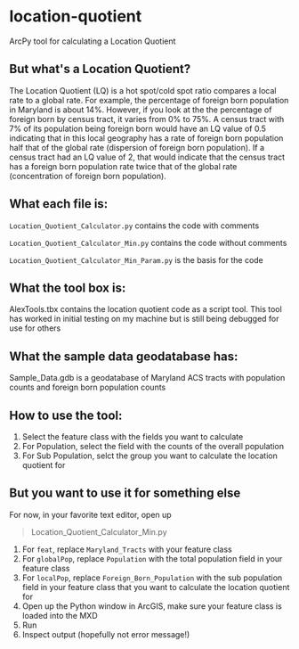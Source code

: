 # location-quotient
ArcPy tool for calculating a Location Quotient

## But what's a Location Quotient?
The Location Quotient (LQ) is a hot spot/cold spot ratio compares a local rate to a global rate. For example, the percentage of foreign born population in Maryland is about 14%. However, if you look at the the percentage of foreign born by census tract, it varies from 0% to 75%. A census tract with 7% of its population being foreign born would have an LQ value of 0.5 indicating that in this local geography has a rate of foreign born population half that of the global rate (dispersion of foreign born population). If a census tract had an LQ value of 2, that would indicate that the census tract has a foreign born population rate twice that of the global rate (concentration of foreign born population).


## What each file is:
`Location_Quotient_Calculator.py` contains the code with comments

`Location_Quotient_Calculator_Min.py` contains the code without comments

`Location_Quotient_Calculator_Min_Param.py` is the basis for the code

## What the tool box is:
AlexTools.tbx contains the location quotient code as a script tool. This tool has worked in initial testing on my machine but is still being debugged for use for others

## What the sample data geodatabase has:
Sample_Data.gdb is a geodatabase of Maryland ACS tracts with population counts and foreign born population counts

## How to use the tool:
1. Select the feature class with the fields you want to calculate
2. For Population, select the field with the counts of the overall population
3. For Sub Population, selct the group you want to calculate the location quotient for

## But you want to use it for something else
For now, in your favorite text editor, open up

>	Location_Quotient_Calculator_Min.py

1. For `feat`, replace `Maryland_Tracts` with your feature class
2. For `globalPop`, replace `Population` with the total population field in your feature class
3. For `localPop`, replace `Foreign_Born_Population` with the sub population field in your feature class that you want to calculate the location quotient for
4. Open up the Python window in ArcGIS, make sure your feature class is loaded into the MXD
5. Run
6. Inspect output (hopefully not error message!)

